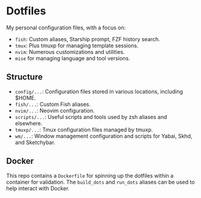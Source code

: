 # Dotfiles

My personal configuration files, with a focus on:
- `fish`: Custom aliases, Starship prompt, FZF history search.
- `tmux`: Plus tmuxp for managing template sessions.
- `nvim`: Numerous customizations and utilities.
- `mise` for managing language and tool versions.

## Structure

- `config/...`: Configuration files stored in various locations, including $HOME.
- `fish/...`: Custom Fish aliases.
- `nvim/...`: Neovim configuration.
- `scripts/...`: Useful scripts and tools used by zsh aliases and elsewhere.
- `tmuxp/...`: Tmux configuration files managed by tmuxp.
- `wm/...`: Window management configuration and scripts for Yabai, Skhd, and Sketchybar.

## Docker

This repo contains a `Dockerfile` for spinning up the dotfiles within a container for validation. The `build_dots` and `run_dots` aliases can be used to help interact with Docker.

